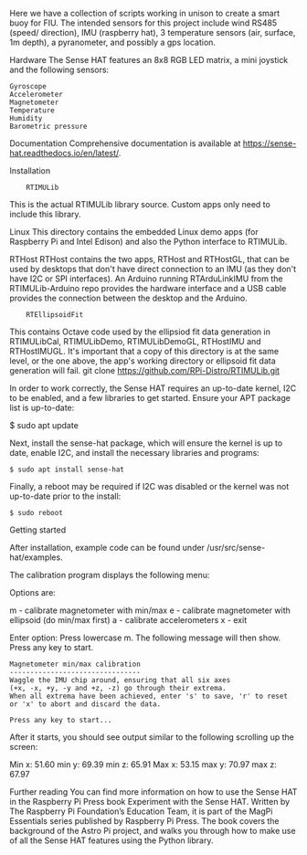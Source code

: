 Here we have a collection of scripts working in unison to create a smart buoy for FIU. The intended sensors for this project include wind RS485 (speed/ direction), IMU (raspberry hat), 3 temperature sensors (air, surface, 1m depth), a pyranometer, and possibly a gps location. 


Hardware
The Sense HAT features an 8x8 RGB LED matrix, a mini joystick and the following sensors:

	Gyroscope
	Accelerometer
	Magnetometer
	Temperature
	Humidity
	Barometric pressure


Documentation
Comprehensive documentation is available at https://sense-hat.readthedocs.io/en/latest/.

Installation

		RTIMULib
  
This is the actual RTIMULib library source. Custom apps only need to include this library.

Linux
This directory contains the embedded Linux demo apps (for Raspberry Pi and Intel Edison) and also the Python interface to RTIMULib.

RTHost
RTHost contains the two apps, RTHost and RTHostGL, that can be used by desktops that don't have direct connection to an IMU (as they don't have I2C or SPI interfaces). An Arduino running RTArduLinkIMU from the RTIMULib-Arduino repo provides the hardware interface and a USB cable provides the connection between the desktop and the Arduino.

		RTEllipsoidFit
  
This contains Octave code used by the ellipsiod fit data generation in RTIMULibCal, RTIMULibDemo, RTIMULibDemoGL, RTHostIMU and RTHostIMUGL. It's important that a copy of this directory is at the same level, or the one above, the app's working directory or ellipsoid fit data generation will fail.
git clone https://github.com/RPi-Distro/RTIMULib.git

In order to work correctly, the Sense HAT requires an up-to-date kernel, I2C to be enabled, and a few libraries to get started.
Ensure your APT package list is up-to-date:

   $ sudo apt update
   
Next, install the sense-hat package, which will ensure the kernel is up to date, enable I2C, and install the necessary libraries and programs:

    $ sudo apt install sense-hat
    
Finally, a reboot may be required if I2C was disabled or the kernel was not up-to-date prior to the install:

    $ sudo reboot
    
Getting started

After installation, example code can be found under /usr/src/sense-hat/examples.

The calibration program displays the following menu:

Options are:

  m - calibrate magnetometer with min/max
  e - calibrate magnetometer with ellipsoid (do min/max first)
  a - calibrate accelerometers
  x - exit

Enter option:
Press lowercase m. The following message will then show. Press any key to start.

    Magnetometer min/max calibration
    --------------------------------
    Waggle the IMU chip around, ensuring that all six axes
    (+x, -x, +y, -y and +z, -z) go through their extrema.
    When all extrema have been achieved, enter 's' to save, 'r' to reset
    or 'x' to abort and discard the data.

    Press any key to start...
After it starts, you should see output similar to the following scrolling up the screen:


 Min x:  51.60  min y:  69.39  min z:  65.91
 Max x:  53.15  max y:  70.97  max z:  67.97

Further reading
You can find more information on how to use the Sense HAT in the Raspberry Pi Press book Experiment with the Sense HAT. Written by The Raspberry Pi Foundation’s Education Team, it is part of the MagPi Essentials series published by Raspberry Pi Press. The book covers the background of the Astro Pi project, and walks you through how to make use of all the Sense HAT features using the Python library.


